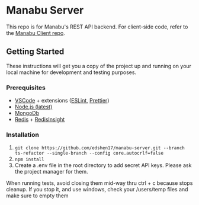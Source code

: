 # Manabu Server
This repo is for Manabu's REST API backend. For client-side code, refer to the [Manabu Client repo](https://github.com/edshen17/manabu-client.git).

## Getting Started

These instructions will get you a copy of the project up and running on your local machine for development and testing purposes. 

### Prerequisites

* [VSCode](https://code.visualstudio.com/download) + extensions ([ESLint](https://marketplace.visualstudio.com/items?itemName=dbaeumer.vscode-eslint), [Prettier](https://marketplace.visualstudio.com/items?itemName=esbenp.prettier-vscode))
* [Node.js (latest)](https://nodejs.org/en/download/)
* [MongoDb](https://www.mongodb.com/try/download/community)
* [Redis](https://redis.io/download) + [RedisInsight](https://redis.com/redis-enterprise/redis-insight/)

### Installation
1. `git clone https://github.com/edshen17/manabu-server.git --branch ts-refactor --single-branch --config core.autocrlf=false`
2. `npm install`
3. Create a .env file in the root directory to add secret API keys. Please ask the project manager for them.

When running tests, avoid closing them mid-way thru ctrl + c because stops cleanup. If you stop it, and use windows, check your /users/temp files and make sure to empty them